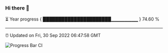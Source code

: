 ### Hi there 👋

⏳ Year progress { ██████████████████████▁▁▁▁▁▁▁▁ } 74.60 %

---

⏰ Updated on Fri, 30 Sep 2022 06:47:58 GMT

![Progress Bar CI](https://github.com/liununu/liununu/workflows/Progress%20Bar%20CI/badge.svg)

